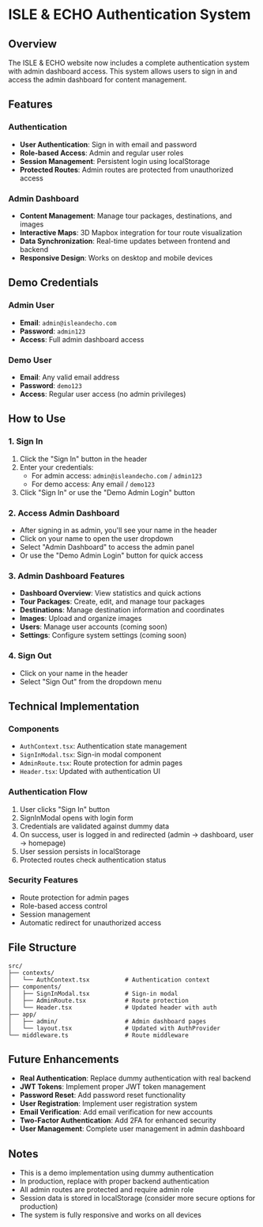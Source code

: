 # ISLE & ECHO Authentication System

## Overview

The ISLE & ECHO website now includes a complete authentication system with admin dashboard access. This system allows users to sign in and access the admin dashboard for content management.

## Features

### Authentication
- **User Authentication**: Sign in with email and password
- **Role-based Access**: Admin and regular user roles
- **Session Management**: Persistent login using localStorage
- **Protected Routes**: Admin routes are protected from unauthorized access

### Admin Dashboard
- **Content Management**: Manage tour packages, destinations, and images
- **Interactive Maps**: 3D Mapbox integration for tour route visualization
- **Data Synchronization**: Real-time updates between frontend and backend
- **Responsive Design**: Works on desktop and mobile devices

## Demo Credentials

### Admin User
- **Email**: `admin@isleandecho.com`
- **Password**: `admin123`
- **Access**: Full admin dashboard access

### Demo User
- **Email**: Any valid email address
- **Password**: `demo123`
- **Access**: Regular user access (no admin privileges)

## How to Use

### 1. Sign In
1. Click the "Sign In" button in the header
2. Enter your credentials:
   - For admin access: `admin@isleandecho.com` / `admin123`
   - For demo access: Any email / `demo123`
3. Click "Sign In" or use the "Demo Admin Login" button

### 2. Access Admin Dashboard
- After signing in as admin, you'll see your name in the header
- Click on your name to open the user dropdown
- Select "Admin Dashboard" to access the admin panel
- Or use the "Demo Admin Login" button for quick access

### 3. Admin Dashboard Features
- **Dashboard Overview**: View statistics and quick actions
- **Tour Packages**: Create, edit, and manage tour packages
- **Destinations**: Manage destination information and coordinates
- **Images**: Upload and organize images
- **Users**: Manage user accounts (coming soon)
- **Settings**: Configure system settings (coming soon)

### 4. Sign Out
- Click on your name in the header
- Select "Sign Out" from the dropdown menu

## Technical Implementation

### Components
- `AuthContext.tsx`: Authentication state management
- `SignInModal.tsx`: Sign-in modal component
- `AdminRoute.tsx`: Route protection for admin pages
- `Header.tsx`: Updated with authentication UI

### Authentication Flow
1. User clicks "Sign In" button
2. SignInModal opens with login form
3. Credentials are validated against dummy data
4. On success, user is logged in and redirected (admin → dashboard, user → homepage)
5. User session persists in localStorage
6. Protected routes check authentication status

### Security Features
- Route protection for admin pages
- Role-based access control
- Session management
- Automatic redirect for unauthorized access

## File Structure

```
src/
├── contexts/
│   └── AuthContext.tsx          # Authentication context
├── components/
│   ├── SignInModal.tsx          # Sign-in modal
│   ├── AdminRoute.tsx           # Route protection
│   └── Header.tsx               # Updated header with auth
├── app/
│   ├── admin/                   # Admin dashboard pages
│   └── layout.tsx               # Updated with AuthProvider
└── middleware.ts                # Route middleware
```

## Future Enhancements

- **Real Authentication**: Replace dummy authentication with real backend
- **JWT Tokens**: Implement proper JWT token management
- **Password Reset**: Add password reset functionality
- **User Registration**: Implement user registration system
- **Email Verification**: Add email verification for new accounts
- **Two-Factor Authentication**: Add 2FA for enhanced security
- **User Management**: Complete user management in admin dashboard

## Notes

- This is a demo implementation using dummy authentication
- In production, replace with proper backend authentication
- All admin routes are protected and require admin role
- Session data is stored in localStorage (consider more secure options for production)
- The system is fully responsive and works on all devices
